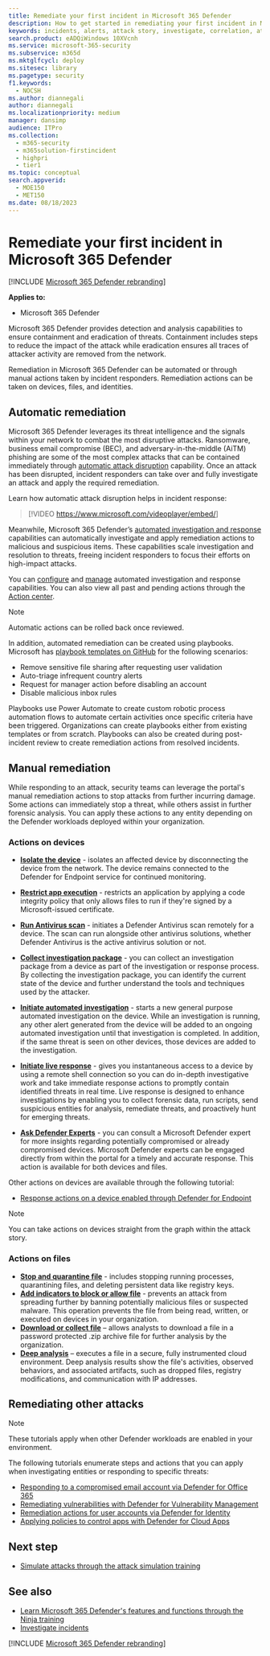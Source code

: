 ```yaml
---
title: Remediate your first incident in Microsoft 365 Defender
description: How to get started in remediating your first incident in Microsoft 365 Defender.
keywords: incidents, alerts, attack story, investigate, correlation, attack, machines, devices, users, identities, identity, mailbox, email, 365, microsoft, m365, incident response, cyber-attack, incident response, remediation, remediate attack, remediate incident
search.product: eADQiWindows 10XVcnh
ms.service: microsoft-365-security
ms.subservice: m365d
ms.mktglfcycl: deploy
ms.sitesec: library
ms.pagetype: security
f1.keywords: 
  - NOCSH
ms.author: diannegali
author: diannegali
ms.localizationpriority: medium
manager: dansimp
audience: ITPro
ms.collection: 
  - m365-security
  - m365solution-firstincident
  - highpri
  - tier1
ms.topic: conceptual
search.appverid: 
  - MOE150
  - MET150
ms.date: 08/18/2023
---
```


# Remediate your first incident in Microsoft 365 Defender

[!INCLUDE [Microsoft 365 Defender rebranding](../includes/microsoft-defender.md)]

**Applies to:**
- Microsoft 365 Defender

Microsoft 365 Defender provides detection and analysis capabilities to ensure containment and eradication of threats. Containment includes steps to reduce the impact of the attack while eradication ensures all traces of attacker activity are removed from the network.

Remediation in Microsoft 365 Defender can be automated or through manual actions taken by incident responders. Remediation actions can be taken on devices, files, and identities.

## Automatic remediation

Microsoft 365 Defender leverages its threat intelligence and the signals within your network to combat the most disruptive attacks. Ransomware, business email compromise (BEC), and adversary-in-the-middle (AiTM) phishing are some of the most complex attacks that can be contained immediately through [automatic attack disruption](automatic-attack-disruption.md) capability. Once an attack has been disrupted, incident responders can take over and fully investigate an attack and apply the required remediation.

Learn how automatic attack disruption helps in incident response:

> [!VIDEO https://www.microsoft.com/videoplayer/embed/<RW10OoF>]

Meanwhile, Microsoft 365 Defender’s [automated investigation and response](m365d-autoir.md) capabilities can automatically investigate and apply remediation actions to malicious and suspicious items. These capabilities scale investigation and resolution to threats, freeing incident responders to focus their efforts on high-impact attacks.

You can [configure](m365d-configure-auto-investigation-response.md) and [manage](m365d-autoir-actions.md) automated investigation and response capabilities. You can also view all past and pending actions through the [Action center](m365d-action-center.md). 

> [!NOTE]
> Automatic actions can be rolled back once reviewed.

In addition, automated remediation can be created using playbooks. Microsoft has [playbook templates on GitHub](https://github.com/microsoft/Microsoft-Cloud-App-Security/tree/master/Playbooks) for the following scenarios:

- Remove sensitive file sharing after requesting user validation
- Auto-triage infrequent country alerts
- Request for manager action before disabling an account
- Disable malicious inbox rules

Playbooks use Power Automate to create custom robotic process automation flows to automate certain activities once specific criteria have been triggered. Organizations can create playbooks either from existing templates or from scratch. Playbooks can also be created during post-incident review to create remediation actions from resolved incidents.

## Manual remediation

While responding to an attack, security teams can leverage the portal's manual remediation actions to stop attacks from further incurring damage. Some actions can immediately stop a threat, while others assist in further forensic analysis. You can apply these actions to any entity depending on the Defender workloads deployed within your organization.

### Actions on devices

- [**Isolate the device**](/microsoft-365/security/defender-endpoint/respond-machine-alerts#isolate-devices-from-the-network) - isolates an affected device by disconnecting the device from the network. The device remains connected to the Defender for Endpoint service for continued monitoring. 
- [**Restrict app execution**](/microsoft-365/security/defender-endpoint/respond-machine-alerts#restrict-app-execution) - restricts an application by applying a code integrity policy that only allows files to run if they're signed by a Microsoft-issued certificate.
- [**Run Antivirus scan**](/microsoft-365/security/defender-endpoint/respond-machine-alerts#run-microsoft-defender-antivirus-scan-on-devices) - initiates a Defender Antivirus scan remotely for a device. The scan can run alongside other antivirus solutions, whether Defender Antivirus is the active antivirus solution or not.
- [**Collect investigation package**](/microsoft-365/security/defender-endpoint/respond-machine-alerts#collect-investigation-package-from-devices) - you can collect an investigation package from a device as part of the investigation or response process. By collecting the investigation package, you can identify the current state of the device and further understand the tools and techniques used by the attacker.
- [**Initiate automated investigation**](/microsoft-365/security/defender-endpoint/respond-machine-alerts#initiate-automated-investigation) - starts a new general purpose automated investigation on the device. While an investigation is running, any other alert generated from the device will be added to an ongoing automated investigation until that investigation is completed. In addition, if the same threat is seen on other devices, those devices are added to the investigation.
- [**Initiate live response**](/microsoft-365/security/defender-endpoint/respond-machine-alerts#initiate-live-response-session) -  gives you instantaneous access to a device by using a remote shell connection so you can do in-depth investigative work and take immediate response actions to promptly contain identified threats in real time. Live response is designed to enhance investigations by enabling you to collect forensic data, run scripts, send suspicious entities for analysis, remediate threats, and proactively hunt for emerging threats.
 
- [**Ask Defender Experts**](/microsoft-365/security/defender-endpoint/respond-machine-alerts#consult-a-threat-expert) - you can consult a Microsoft Defender expert for more insights regarding potentially compromised or already compromised devices. Microsoft Defender experts can be engaged directly from within the portal for a timely and accurate response. This action is available for both devices and files.

Other actions on devices are available through the following tutorial:

- [Response actions on a device enabled through Defender for Endpoint](/microsoft-365/security/defender-endpoint/respond-machine-alerts)

> [!NOTE]
> You can take actions on devices straight from the graph within the attack story.

### Actions on files

- [**Stop and quarantine file**](/microsoft-365/security/defender-endpoint/respond-file-alerts#stop-and-quarantine-files-in-your-network) - includes stopping running processes, quarantining files, and deleting persistent data like registry keys.
- [**Add indicators to block or allow file**](/microsoft-365/security/defender-endpoint/respond-file-alerts#add-indicator-to-block-or-allow-a-file) - prevents an attack from spreading further by banning potentially malicious files or suspected malware. This operation prevents the file from being read, written, or executed on devices in your organization.
- [**Download or collect file**](/microsoft-365/security/defender-endpoint/respond-file-alerts#download-or-collect-file) – allows analysts to download a file in a password protected .zip archive file for further analysis by the organization.
- [**Deep analysis**](/microsoft-365/security/defender-endpoint/respond-file-alerts#deep-analysis) – executes a file in a secure, fully instrumented cloud environment. Deep analysis results show the file's activities, observed behaviors, and associated artifacts, such as dropped files, registry modifications, and communication with IP addresses.

## Remediating other attacks

> [!NOTE]
> These tutorials apply when other Defender workloads are enabled in your environment.

The following tutorials enumerate steps and actions that you can apply when investigating entities or responding to specific threats:

-	[Responding to a compromised email account via Defender for Office 365](/microsoft-365/security/office-365-security/responding-to-a-compromised-email-account.md)
-	[Remediating vulnerabilities with Defender for Vulnerability Management](/microsoft-365/security/defender-vulnerability-management/tvm-remediation.md)
-	[Remediation actions for user accounts via Defender for Identity](/defender-for-identity/remediation-actions)
-	[Applying policies to control apps with Defender for Cloud Apps](/defender-cloud-apps/control-cloud-apps-with-policies)

## Next step

-	[Simulate attacks through the attack simulation training](eval-defender-investigate-respond-simulate-attack.md)


## See also

- [Learn Microsoft 365 Defender's features and functions through the Ninja training](https://techcommunity.microsoft.com/t5/microsoft-365-defender/become-a-microsoft-365-defender-ninja/ba-p/1789376)
- [Investigate incidents](investigate-incidents.md)

[!INCLUDE [Microsoft 365 Defender rebranding](../../includes/defender-m3d-techcommunity.md)]
